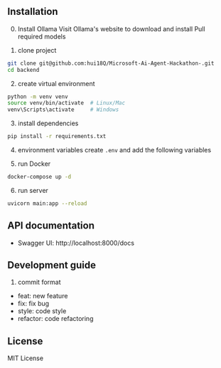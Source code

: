 
## Installation

0. Install Ollama
Visit Ollama's website to download and install
Pull required models

1. clone project
```bash
git clone git@github.com:hui18Q/Microsoft-Ai-Agent-Hackathon-.git
cd backend
```

2. create virtual environment
```bash
python -m venv venv
source venv/bin/activate  # Linux/Mac
venv\Scripts\activate     # Windows
```

3. install dependencies
```bash
pip install -r requirements.txt
```

4. environment variables
create `.env` and add the following variables

5. run Docker
```bash
docker-compose up -d
```

6. run server
```bash
uvicorn main:app --reload
```

## API documentation

- Swagger UI: http://localhost:8000/docs


## Development guide

1. commit format
- feat: new feature
- fix: fix bug
- style: code style
- refactor: code refactoring

## License

MIT License 